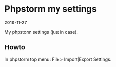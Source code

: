 Phpstorm my settings
========================
2016-11-27



My phpstorm settings (just in case).



Howto
----------

In phpstorm top menu: File > Import|Export Settings.



